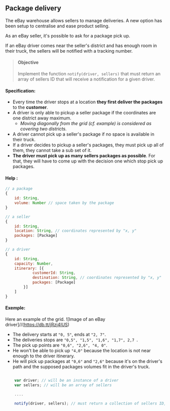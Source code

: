 ## Package delivery

The eBay warehouse allows sellers to manage deliveries. A new option has been setup to centralise and ease product selling.

As an eBay seller, it's possible to ask for a package pick up.

If an eBay driver comes near the seller's district and has enough room in their truck, the sellers will be notified with a tracking number.

> #### Objective
> Implement the function `notify(driver, sellers)` that must return an array of sellers ID that will receive a notification for a given driver.

#### Specification:

- Every time the driver stops at a location **they first deliver the packages** to the **customer**.
- A driver is only able to pickup a seller package if the coordinates are one district away maximum.
  - *Moving diagonally from the grid (cf. example) is considered as covering two districts.*
- A driver cannot pick up a seller's package if no space is available in their truck.
- If a driver decides to pickup a seller's packages, they must pick up all of them, they cannot take a sub set of it.
- **The driver must pick up as many sellers packages as possible**. For that, they will have to come up with the decision one which stop pick up packages.


#### Help :
```javascript
// a package
{
    id: String,
    volume: Number // space taken by the package
}
```

```javascript
// a seller
{
    id: String,
    location: String, // coordinates represented by "x, y"
    packages: [Package]
}
```

```javascript
// a driver
{
    id: String,
    capacity: Number,
    itinerary: [{
            customerId: String,
            destination: String, // coordinates represented by "x, y"
            packages: [Package]
        }]
    ]
}

```
#### Exemple:
Here an example of the grid.
![Image of an eBay driver]//(https://db.tt/jRzj4IUS)

- The delivery starts at `"0, 5"`, ends at `"2, 7"`.
- The deliveries stops are `"0,5", "1,5", "1,6", "1,7", 2,7 `.
- The pick up points are `"0,6", "2,6", "4, 0"`.
- He won't be able to pick up `"4,0"` because the location is not near enough to the driver itinerary.
- He will pick up packages at `"0,6"` and `"2,6"` because it's on the driver's path and the supposed packages volumes fit in the driver's truck.


```javascript

    var driver; // will be an instance of a driver
    var sellers; // will be an array of sellers

    ....

    notify(driver, sellers); // must return a collection of sellers ID, matching the specification

```
